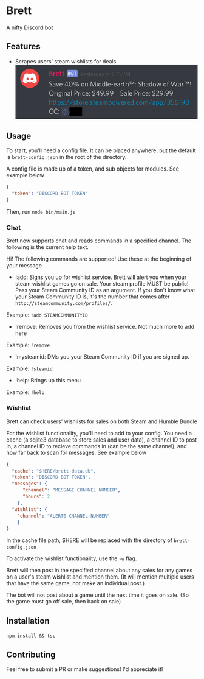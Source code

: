 # Brett
A nifty Discord bot

## Features
* Scrapes users' steam wishlists for deals.
![Brett announcing game deal](screenshots/wishlist.png)

## Usage
To start, you'll need a config file. It can be placed anywhere, but the default is `brett-config.json` in the root of the directory.

A config file is made up of a token, and sub objects for modules. See example below
```json
{
  "token": "DISCORD BOT TOKEN"
}
```

Then, run `node bin/main.js`

### Chat

Brett now supports chat and reads commands in a specified channel. The following is the current help text.

Hi! The following commands are supported! Use these at the beginning of your message

* !add: Signs you up for wishlist service. Brett will alert you when your steam wishlist games go on sale. Your steam profile MUST be public! Pass your Steam Community ID as an argument. If you don't know what your Steam Community ID is, it's the number that comes after `http://steamcommunity.com/profiles/`.

Example: `!add STEAMCOMMUNITYID`

* !remove: Removes you from the wishlist service. Not much more to add here

Example: `!remove`

* !mysteamid: DMs you your Steam Community ID if you are signed up.

Example: `!steamid`

* !help: Brings up this menu

Example: `!help`

### Wishlist
Brett can check users' wishlists for sales on both Steam and Humble Bundle

For the wishlist functionality, you'll need to add to your config. You need a cache (a sqlite3 database to store sales and user data), a channel ID to post in, a channel ID to recieve commands in (can be the same channel), and how far back to scan for messages. See example below
```json
{
  "cache": "$HERE/brett-data.db",
  "token": "DISCORD BOT TOKEN",
  "messages": {
      "channel": "MESSAGE CHANNEL NUMBER",
      "hours": 2
    },
  "wishlist": {
    "channel": "ALERTS CHANNEL NUMBER"
    }
}
```

In the cache file path, $HERE will be replaced with the directory of `brett-config.json`

To activate the wishlist functionality, use the `-w` flag.

Brett will then post in the specified channel about any sales for any games on a user's steam wishlist and mention them.
(It will mention multiple users that have the same game, not make an individual post.)

The bot will not post about a game until the next time it goes on sale. (So the game must go off sale, then back on sale)

## Installation
`npm install && tsc`

## Contributing
Feel free to submit a PR or make suggestions! I'd appreciate it!
